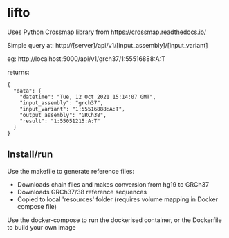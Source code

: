 # lifto

Uses Python Crossmap library from https://crossmap.readthedocs.io/

Simple query at: http://[server]/api/v1/[input_assembly]/[input_variant]

eg: http://localhost:5000/api/v1/grch37/1:55516888:A:T

returns:

```
{
  "data": {
    "datetime": "Tue, 12 Oct 2021 15:14:07 GMT", 
    "input_assembly": "grch37", 
    "input_variant": "1:55516888:A:T", 
    "output_assembly": "GRCh38", 
    "result": "1:55051215:A:T"
  }
}
```

## Install/run

Use the makefile to generate reference files:
- Downloads chain files and makes conversion from hg19 to GRCh37
- Downloads GRCh37/38 reference sequences
- Copied to local 'resources' folder (requires volume mapping in Docker compose file)

Use the docker-compose to run the dockerised container, or the Dockerfile to build your own image
